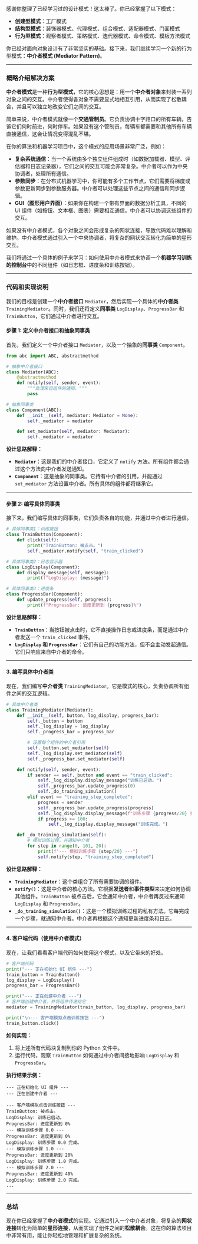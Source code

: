 感谢你整理了已经学习过的设计模式！这太棒了。你已经掌握了以下模式：

  * **创建型模式**：工厂模式
  * **结构型模式**：装饰器模式、代理模式、组合模式、适配器模式、门面模式
  * **行为型模式**：观察者模式、策略模式、迭代器模式、命令模式、模板方法模式

你已经对面向对象设计有了非常坚实的基础。接下来，我们继续学习一个新的行为型模式：**中介者模式 (Mediator Pattern)**。

-----

### 概略介绍解决方案

**中介者模式**是一种**行为型模式**，它的核心思想是：用一个**中介者对象**来封装一系列对象之间的交互。中介者使得各对象不需要显式地相互引用，从而实现了松散耦合，并且可以独立地改变它们之间的交互。

简单来说，中介者模式就像一个**交通管制员**。它负责协调十字路口的所有车辆，告诉它们何时前进，何时停车。如果没有这个管制员，每辆车都需要和其他所有车辆直接通信，这会让情况变得混乱不堪。

在你的算法和机器学习项目中，这个模式的应用场景非常广泛，例如：

  * **复杂系统通信**：当一个系统由多个独立组件组成时（如数据加载器、模型、评估器和日志记录器），它们之间的交互可能会非常复杂。中介者可以作为中央协调者，处理所有通信。
  * **参数同步**：在分布式机器学习中，你可能有多个工作节点，它们需要将梯度或参数更新同步到参数服务器。中介者可以处理这些节点之间的通信和同步逻辑。
  * **GUI（图形用户界面）**：如果你在构建一个带有界面的数据分析工具，不同的 UI 组件（如按钮、文本框、图表）需要相互通信。中介者可以协调这些组件的交互。

如果没有中介者模式，各个对象之间会形成复杂的网状连接，导致代码难以理解和维护。中介者模式通过引入一个中央协调者，将复杂的网状交互转化为简单的星形交互。

我们将通过一个具体的例子来学习：如何使用中介者模式来协调一个**机器学习训练的控制台**中的不同组件（如日志框、进度条和训练按钮）。

-----

### 代码和实现说明

我们的目标是创建一个**中介者接口** `Mediator`，然后实现一个具体的**中介者类** `TrainingMediator`。同时，我们还将定义**同事类** `LogDisplay`、`ProgressBar` 和 `TrainButton`，它们通过中介者进行交互。

#### 步骤 1: 定义中介者接口和抽象同事类

首先，我们定义一个中介者接口 `Mediator`，以及一个抽象的**同事类** `Component`。

```python
from abc import ABC, abstractmethod

# 抽象中介者接口
class Mediator(ABC):
    @abstractmethod
    def notify(self, sender, event):
        """处理来自组件的通知。"""
        pass

# 抽象同事类
class Component(ABC):
    def __init__(self, mediator: Mediator = None):
        self._mediator = mediator

    def set_mediator(self, mediator: Mediator):
        self._mediator = mediator
```

**设计思路解释：**

  * **`Mediator`**：这是我们的中介者接口，它定义了 `notify` 方法。所有组件都会通过这个方法向中介者发送通知。
  * **`Component`**：这是抽象的同事类。它持有中介者的引用，并能通过 `set_mediator` 方法设置中介者。所有具体的组件都将继承它。

-----

#### 步骤 2: 编写具体同事类

接下来，我们编写具体的同事类，它们负责各自的功能，并通过中介者进行通信。

```python
# 具体同事类1：训练按钮
class TrainButton(Component):
    def click(self):
        print("TrainButton: 被点击。")
        self._mediator.notify(self, "train_clicked")

# 具体同事类2：日志显示器
class LogDisplay(Component):
    def display_message(self, message):
        print(f"LogDisplay: {message}")

# 具体同事类3：进度条
class ProgressBar(Component):
    def update_progress(self, progress):
        print(f"ProgressBar: 进度更新到 {progress}%")
```

**设计思路解释：**

  * **`TrainButton`**：当按钮被点击时，它不直接操作日志或进度条，而是通过中介者发送一个 `train_clicked` 事件。
  * **`LogDisplay` 和 `ProgressBar`**：它们有自己的功能方法，但不会主动发起通信。它们只响应来自中介者的命令。

-----

#### 3\. 编写具体中介者类

现在，我们编写**中介者类** `TrainingMediator`。它是模式的核心，负责协调所有组件之间的交互逻辑。

```python
# 具体中介者类
class TrainingMediator(Mediator):
    def __init__(self, button, log_display, progress_bar):
        self._button = button
        self._log_display = log_display
        self._progress_bar = progress_bar

        # 设置每个组件的中介者引用
        self._button.set_mediator(self)
        self._log_display.set_mediator(self)
        self._progress_bar.set_mediator(self)

    def notify(self, sender, event):
        if sender == self._button and event == "train_clicked":
            self._log_display.display_message("训练已启动。")
            self._progress_bar.update_progress(0)
            self._do_training_simulation()
        elif event == "training_step_completed":
            progress = sender
            self._progress_bar.update_progress(progress)
            self._log_display.display_message(f"训练步骤 {progress/20} 完成。")
            if progress >= 100:
                self._log_display.display_message("训练完成。")

    def _do_training_simulation(self):
        # 模拟训练过程，并通知中介者
        for step in range(0, 101, 20):
            print(f"--- 模拟训练步骤 {step/20} ---")
            self.notify(step, "training_step_completed")

```

**设计思路解释：**

  * **`TrainingMediator`**：这个类组合了所有需要协调的组件。
  * **`notify()`**：这是中介者的核心方法。它根据**发送者**和**事件类型**来决定如何协调其他组件。`TrainButton` 被点击后，它会通知中介者，中介者再反过来通知 `LogDisplay` 和 `ProgressBar`。
  * **`_do_training_simulation()`**：这是一个模拟训练过程的私有方法。它每完成一个步骤，就通知中介者。中介者再根据这个通知更新进度条和日志。

-----

#### 4\. 客户端代码（使用中介者模式）

现在，让我们看看客户端代码如何使用这个模式，以及它带来的好处。

```python
# 客户端代码
print("--- 正在初始化 UI 组件 ---")
train_button = TrainButton()
log_display = LogDisplay()
progress_bar = ProgressBar()

print("--- 正在创建中介者 ---")
# 客户端创建中介者，并将组件传递给它
mediator = TrainingMediator(train_button, log_display, progress_bar)

print("\n--- 客户端模拟点击训练按钮 ---")
train_button.click()
```

**如何实现：**

1.  将上述所有代码块复制到你的 Python 文件中。
2.  运行代码，观察 `TrainButton` 如何通过中介者间接地影响 `LogDisplay` 和 `ProgressBar`。

**执行结果示例：**

```
--- 正在初始化 UI 组件 ---
--- 正在创建中介者 ---

--- 客户端模拟点击训练按钮 ---
TrainButton: 被点击。
LogDisplay: 训练已启动。
ProgressBar: 进度更新到 0%
--- 模拟训练步骤 0.0 ---
ProgressBar: 进度更新到 0%
LogDisplay: 训练步骤 0.0 完成。
--- 模拟训练步骤 1.0 ---
ProgressBar: 进度更新到 20%
LogDisplay: 训练步骤 1.0 完成。
--- 模拟训练步骤 2.0 ---
ProgressBar: 进度更新到 40%
LogDisplay: 训练步骤 2.0 完成。
...
```

-----

### 总结

现在你已经掌握了**中介者模式**的实现。它通过引入一个中介者对象，将复杂的**网状连接**转化为简单的**星形连接**，从而实现了组件之间的**松散耦合**。这在你的算法项目中非常有用，能让你轻松地管理和扩展复杂的系统。
